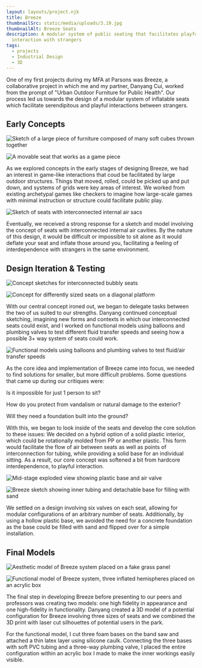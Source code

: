 ```yaml
---
layout: layouts/project.njk
title: Breeze
thumbnailSrc: static/media/uploads/3.19.jpg
thumbnailAlt: Breeze Seats
description: A modular system of public seating that facilitates playful
  interaction with strangers
tags:
  - projects
  - Industrial Design
  - 3D
---
```

One of my first projects during my MFA at Parsons was Breeze, a collaborative project in which me and my partner, Danyang Cui, worked from the prompt of "Urban Outdoor Furniture for Public Health". Our process led us towards the design of a modular system of inflatable seats which facilitate serendipitous and playful interactions between strangers. 

## Early Concepts



![Sketch of a large piece of furniture composed of many soft cubes thrown together](static/media/uploads/breeze-sketch-1.jpg "Cubes Concept Sketch")

![A movable seat that works as a game piece](static/media/uploads/breeze-sketch2.jpg "Game Piece Concept")

As we explored concepts in the early stages of designing Breeze, we had an interest in game-like interactions that coud be facilitated by large outdoor structures. Things that moved, rolled, could be picked up and put down, and systems of grids were key areas of interest. We worked from existing archetypal games like checkers to imagine how large-scale games with minimal instruction or structure could facilitate public play.



![Sketch of seats with interconnected internal air sacs](static/media/uploads/breeze-sketch3.jpg "Breeze Inflatable Concept")

Eventually, we received a strong response for a sketch and model involving the concept of seats with interconnected internal air cavities. By the nature of this design, it would be difficult or impossible to sit alone as it would deflate your seat and inflate those around you, facilitating a feeling of interdependence with strangers in the same environment.

## Design Iteration & Testing

![Concept sketches for interconnected bubbly seats](static/media/uploads/breeze-sketch4.1.jpg "Bubbly Concept Sketch")

![Concept for differently sized seats on a diagonal platform](static/media/uploads/breeze-sketch5.jpg "Diagonaal platform concept")

With our central concept ironed out, we began to delegate tasks between the two of us suited to our strengths. Danyang continued conceptual sketching, imagining new forms and contexts in which our interconnected seats could exist, and I worked on functional models using balloons and plumbing valves to test different fluid transfer speeds and seeing how a possible 3+ way system of seats could work.

![Functional models using balloons and plumbing valves to test fluid/air transfer speeds](static/media/uploads/breeze-functionalmodel1.jpg "Breeze Functional Model 1")

As the core idea and implementation of Breeze came into focus, we needed to find solutions for smaller, but more difficult problems. Some questions that came up during our critiques were:

Is it impossible for just 1 person to sit?

How do you protect from vandalism or natural damage to the exterior? 

Will they need a foundation built into the ground?

With this, we began to look inside of the seats and develop the core solution to these issues: We decided on a hybrid option of a solid plastic interior, which could be rotationally molded from PP or another plastic. This form would facilitate the flow of air between seats as well as points of interconnection for tubing, while providing a solid base for an individual sitting. As a result, our core concept was softened a bit from hardcore interdependence, to playful interaction. 

![Mid-stage exploded view showing plastic base and air valve](static/media/uploads/breeze-sketch6.jpg "Breeze Exploded-1")

![Breeze sketch showing inner tubing and detachable base for filling with sand](static/media/uploads/breeze-sketch7.jpg "Breeze Exploded-2")

We settled on a design involving six valves on each seat, allowing for modular configurations of an arbitrary number of seats. Additionally, by using a hollow plastic base, we avoided the need for a concrete foundation as the base could be filled with sand and flipped over for a simple installation.

## Final Models

![Aesthetic model of Breeze system placed on a fake grass panel](static/media/uploads/breeze-aestheticmodel.jpg "Breeze Aesthetic model")

![Functional model of Breeze system, three inflated hemispheres placed on an acrylic box](static/media/uploads/breeze-functionalmodel.jpg "Breeze Functional model")

The final step in developing Breeze before presenting to our peers and professors was creating two models: one high fidelity in appearance and one high-fidelity in functionality. Danyang created a 3D model of a potential configuration for Breeze involving three sizes of seats and we combined the 3D print with laser cut silhouettes of potential users in the park. 

For the functional model, I cut three foam bases on the band saw and attached a thin latex layer using silicone caulk. Connecting the three bases with soft PVC tubing and a three-way plumbing valve, I placed the entire configuration within an acrylic box I made to make the inner workings easily visible.